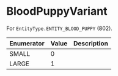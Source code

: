 # BloodPuppyVariant

For `EntityType.ENTITY_BLOOD_PUPPY` (802). 

| Enumerator | Value | Description |
| - | - | - |
| SMALL | 0 |  |
| LARGE | 1 |  |
